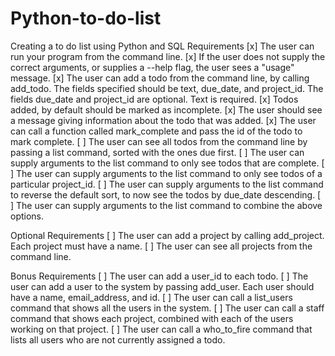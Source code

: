 # Python-to-do-list
Creating a to do list using Python and SQL
Requirements
[x] The user can run your program from the command line.
[x] If the user does not supply the correct arguments, or supplies a --help flag, the user sees a "usage" message. 
[x] The user can add a todo from the command line, by calling add_todo. The fields specified should be text, due_date, and project_id. The fields due_date and project_id are optional. Text is required.
[x] Todos added, by default should be marked as incomplete.
[x] The user should see a message giving information about the todo that was added.
[x] The user can call a function called mark_complete and pass the id of the todo to mark complete. 
[ ] The user can see all todos from the command line by passing a list command, sorted with the ones due first. 
[ ] The user can supply arguments to the list command to only see todos that are complete. 
[ ] The user can supply arguments to the list command to only see todos of a particular project_id. 
[ ] The user can supply arguments to the list command to reverse the default sort, to now see the todos by due_date descending.
[ ] The user can supply arguments to the list command to combine the above options.

Optional Requirements
[ ] The user can add a project by calling add_project. Each project must have a name. 
[ ] The user can see all projects from the command line.

Bonus Requirements
[ ] The user can add a user_id to each todo. 
[ ] The user can add a user to the system by passing add_user. Each user should have a name, email_address, and id. 
[ ] The user can call a list_users command that shows all the users in the system.
[ ] The user can call a staff command that shows each project, combined with each of the users working on that project.
[ ] The user can call a who_to_fire command that lists all users who are not currently assigned a todo.
